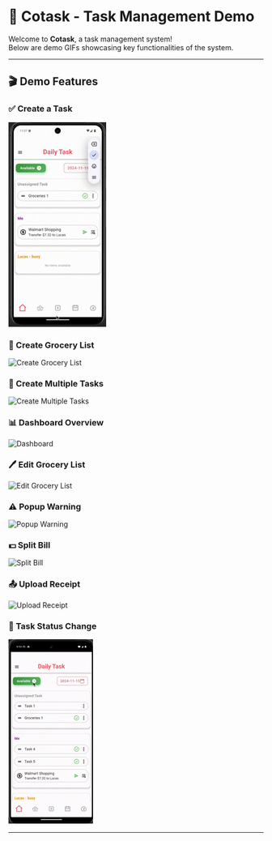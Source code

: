 # 📝 Cotask - Task Management Demo

Welcome to **Cotask**, a task management system!  
Below are demo GIFs showcasing key functionalities of the system.

---

## 🎬 Demo Features

### ✅ Create a Task
![Create Task](demo/createTask1.gif)

### 🛒 Create Grocery List
![Create Grocery List](demo/create_grocsery11.gif)

### 📅 Create Multiple Tasks
![Create Multiple Tasks](demo/create_task10.gif)

### 📊 Dashboard Overview
![Dashboard](demo/dashboard2.gif)

### 🖊️ Edit Grocery List
![Edit Grocery List](demo/edit_grocsery7.gif)

### ⚠️ Popup Warning
![Popup Warning](demo/popup_warning6.gif)

### 💵 Split Bill
![Split Bill](demo/split_bill8.gif)

### 📤 Upload Receipt
![Upload Receipt](demo/upload_recipit9.gif)

### 🔄 Task Status Change
![Task Status](demo/status4.gif)

---
